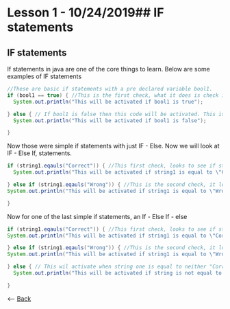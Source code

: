 # Lesson 1 - 10/24/2019## IF statements
## IF statements
If statements in java are one of the core things to learn. Below are some examples of IF statements
```Java
//These are basic if statements with a pre declared variable bool1.
if (bool1 == true) { //This is the first check, what it does is check if bool1 is true. If bool1 is true it will activate the code within the curly braces.
  System.out.println("This will be activated if bool1 is true");

} else { // If bool1 is false then this code will be activated. This is because it is an else statement and when the if statement is false it goes to the next else statement.
  System.out.println("This will be activated if bool1 is false");

}
```
Now those were simple if statements with just IF - Else. Now we will look at IF - Else If, statements.
```Java
if (string1.eqauls("Correct")) { //This first check, looks to see if string1 is equal to the String "Correct". If this is not true then java will go to the next if statement
  System.out.println("This will be activated if string1 is equal to \"Correct\"");

} else if (string1.eqauls("Wrong")) { //This is the second check, it looks to see if string1 is equal to the String "Wrong". If this is not true the if statement will exit because there is no else statement at the very end.
System.out.println("This will be activated if string1 is equal to \"Wrong\"");

}
```
Now for one of the last simple if statements, an If - Else If - else
```Java
if (string1.eqauls("Correct")) { //This first check, looks to see if string1 is equal to the String "Correct". If this is not true then java will go to the next if statement
System.out.println("This will be activated if string1 is equal to \"Correct\"");

} else if (string1.eqauls("Wrong")) { //This is the second check, it looks to see if string1 is equal to the String "Wrong". If this is not true the if statement will go to the else clause below.
System.out.println("This will be activated if string1 is equal to \"Wrong\"");

} else { // This wil activate when string one is equal to neither "Correct" or "Wrong"
  System.out.println("This will be activated if string is not equal to either \"Correct\" or \"Wrong\");

}
```
<-- [Back](https://zxtreme03.github.io/ComputerScience/lessonsPage)
